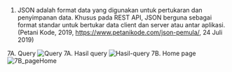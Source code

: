 1. JSON adalah format data yang digunakan untuk pertukaran dan penyimpanan data. Khusus pada REST API, JSON berguna sebagai format standar untuk bertukar data client dan server atau antar aplikasi. (Petani Kode, 2019, https://www.petanikode.com/json-pemula/, 24 Juli 2019)

7A. Query 
![Query](https://user-images.githubusercontent.com/14052181/61773624-52548200-ae1f-11e9-9ceb-3ac9f41d0c2a.png)
7A. Hasil query
![Hasil-query](https://user-images.githubusercontent.com/14052181/61773682-79ab4f00-ae1f-11e9-8e9d-264687175c61.png)
7B. Home page
![7B_pageHome](https://user-images.githubusercontent.com/14052181/61773725-8def4c00-ae1f-11e9-9faf-3e1f73511707.png)
